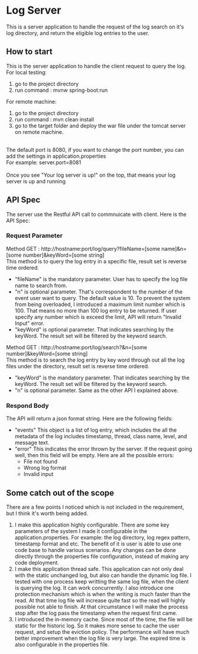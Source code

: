 # Log Server
This is a server application to handle the request of the log search on it's log directory, and return the eligible log entries to the user.

## How to start
This is the server application to handle the client request to query the log.<br />
For local testing:<br />
1. go to the project directory <br />
2. run command : mvnw spring-boot:run <br />

For remote machine:<br /> 
1. go to the project directory <br />
2. run command : mvn clean install <br />
3. go to the target folder and deploy the war file under the tomcat server on remote machine. <br />
 <br />
The default port is 8080, if you want to change the port number, you can add the settings in application.properties <br />
For example: server.port=8081 <br />
<br />
Once you see "Your log server is up!" on the top, that means your log server is up and running<br />

## API Spec
The server use the Restful API call to commnuicate with client. Here is the API Spec:<br />

### Request Parameter
Method GET : http://hostname:port/log/query?fileName=[some name]&n=[some number]&keyWord=[some string] <br />
This method is to query the log entry in a specific file, result set is reverse time ordered.
- "fileName" is the mandatory parameter. User has to specify the log file name to search from.<br />
- "n" is optional parameter. That's correspondent to the number of the event user want to query. The default value is 10. To prevent the system from being overloaded, I introduced a maximum limit number which is 100. That means no more than 100 log entry to be returned. If user specify any number which is exceed the limit, API will return "Invalid Input" error.
- "keyWord" is optional parameter. That indicates searching by the keyWord. The result set will be filtered by the keyword search.<br />

Method GET : http://hostname:port/log/search?&n=[some number]&keyWord=[some string] <br />
This method is to search the log entry by key word through out all the log files under the directory, result set is reverse time ordered.
- "keyWord" is the mandatory parameter. That indicates searching by the keyWord. The result set will be filtered by the keyword search.<br />
- "n" is optional parameter. Same as the other API I explained above.

### Respond Body
The API will return a json format string. Here are the following fields:<br />
- "events" This object is a list of log entry, which includes the all the metadata of the log includes timestamp, thread, class name, level, and message text.
- "error" This indicates the error thrown by the server. If the request going well, then this field will be empty. Here are all the possible errors:
  - File not found
  - Wrong log format
  - Invalid input

## Some catch out of the scope
There are a few points I noticed which is not included in the requirement, but I think it's worth being added.
1. I make this application highly configurable. There are some key parameters of the system I made it configurable in the application.properties. For example: the log directory, log regex pattern, timestamp format and etc. The benefit of it is user is able to use one code base to handle various scenarios. Any changes can be done directly through the properties file configuration, instead of making any code deployment.
2. I make this application thread safe. This application can not only deal with the static unchanged log, but also can handle the dynamic log file. I tested with one process keep writting the same log file, when the client is querying the log. It can work concurrently. I also introduce one protection mechanism which is when the writing is much faster than the read. At that time log file will increase quite fast so the read will highly possible not able to finish. At that circumstance I will make the process stop after the log pass the timestamp when the request first came.
3. I introduced the in-memory cache. Since most of the time, the file will be static for the historic log. So it makes more sense to cache the user request, and setup the eviction policy. The performance will have much better improvement when the log file is very large. The expired time is also configurable in the properties file.
 
